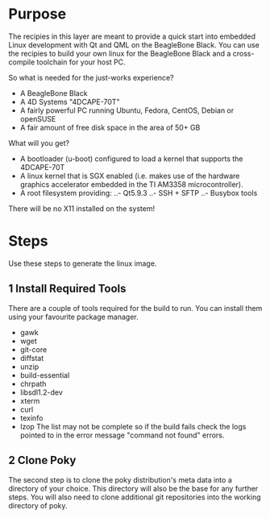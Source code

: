 Purpose
=======

The recipies in this layer are meant to provide a quick start into embedded 
Linux development with Qt and QML on the BeagleBone Black. You can use the
recipies to build your own linux for the BeagleBone Black and a cross-compile
toolchain for your host PC.

So what is needed for the just-works experience?
- A BeagleBone Black
- A 4D Systems "4DCAPE-70T"
- A fairly powerful PC running Ubuntu, Fedora, CentOS, Debian or openSUSE
- A fair amount of free disk space in the area of 50+ GB

What will you get?
- A bootloader (u-boot) configured to load a kernel that supports the 4DCAPE-70T
- A linux kernel that is SGX enabled (i.e. makes use of the hardware graphics
accelerator embedded in the TI AM3358 microcontroller).
- A root filesystem providing:
..- Qt5.9.3
..- SSH + SFTP
..- Busybox tools

There will be no X11 installed on the system!

Steps
=====

Use these steps to generate the linux image.

1 Install Required Tools
------------------------

There are a couple of tools required for the build to run. You can install them
using your favourite package manager. 
- gawk
- wget
- git-core
- diffstat
- unzip
- build-essential
- chrpath
- libsdl1.2-dev
- xterm
- curl
- texinfo
- lzop
The list may not be complete so if the build fails check the logs pointed to in
the error message "command not found" errors.

2 Clone Poky
------------

The second step is to clone the poky distribution's meta data into a directory
of your choice. This directory will also be the base for any further steps. You
will also need to clone additional git repositories into the working directory
of poky. 

